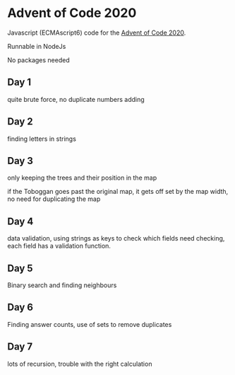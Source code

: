# Advent of Code 2020

Javascript (ECMAscript6) code for the [Advent of Code 2020](https://adventofcode.com/2020/).

Runnable in NodeJs

No packages needed

## Day 1

quite brute force, no duplicate numbers adding
 
 
## Day 2

finding letters in strings

## Day 3

only keeping the trees and their position in the map

if the Toboggan goes past the original map, it gets off set by the map width, no need for duplicating the map

## Day 4

data validation, using strings as keys to check which fields need checking, each field has a validation function.

## Day 5

Binary search and finding neighbours

## Day 6

Finding answer counts, use of sets to remove duplicates

## Day 7

lots of recursion, trouble with the right calculation